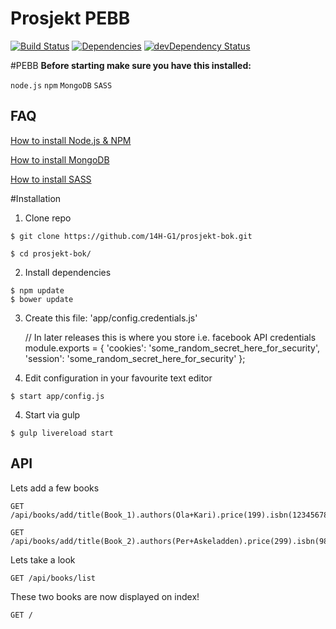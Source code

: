 Prosjekt PEBB
=========
[![Build Status](https://travis-ci.org/14H-G1/prosjekt-bok.svg?branch=master)](https://travis-ci.org/14H-G1/prosjekt-bok)
[![Dependencies](https://david-dm.org/14H-G1/prosjekt-bok.png)](https://david-dm.org/14H-G1/prosjekt-bok)
[![devDependency Status](https://david-dm.org/14H-G1/prosjekt-bok/dev-status.svg)](https://david-dm.org/14H-G1/prosjekt-bok#info=devDependencies)

#PEBB
__Before starting make sure you have this installed:__

`node.js`
`npm`
`MongoDB`
`SASS`

FAQ
--
[How to install Node.js &  NPM](docs/how-to-install-node-js.md)

[How to install MongoDB](docs/how-to-install-mongodb.md)

[How to install SASS](docs/how-to-install-sass.md)

#Installation

1) Clone repo

```
$ git clone https://github.com/14H-G1/prosjekt-bok.git
```
```
$ cd prosjekt-bok/
```

2) Install dependencies

```
$ npm update
$ bower update
```

3) Create this file: 'app/config.credentials.js'

    // In later releases this is where you store i.e. facebook API credentials
    module.exports = {
	   'cookies': 'some_random_secret_here_for_security',
	   'session': 'some_random_secret_here_for_security'
    };

4) Edit configuration in your favourite text editor

```
$ start app/config.js
```

4) Start via gulp

```
$ gulp livereload start
```

API
--

Lets add a few books

```
GET /api/books/add/title(Book_1).authors(Ola+Kari).price(199).isbn(123456789)
```

```
GET /api/books/add/title(Book_2).authors(Per+Askeladden).price(299).isbn(987654321)
```

Lets take a look

```
GET /api/books/list
```

These two books are now displayed on index!

```
GET /
```
